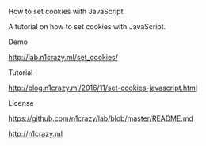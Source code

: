 How to set cookies with JavaScript

A tutorial on how to set cookies with JavaScript.

Demo

http://lab.n1crazy.ml/set_cookies/

Tutorial

http://blog.n1crazy.ml/2016/11/set-cookies-javascript.html

License

https://github.com/n1crazy/lab/blob/master/README.md

http://n1crazy.ml
